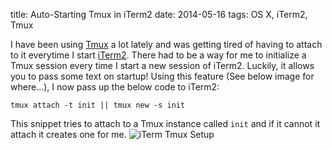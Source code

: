 title: Auto-Starting Tmux in iTerm2
date: 2014-05-16
tags: OS X, iTerm2, Tmux

I have been using [Tmux](http://tmux.sourceforge.net/) a lot lately and was getting tired of having to attach to it everytime I start [iTerm2](http://www.iterm2.com/). There had to be a way for me to initialize a Tmux session every time I start a new session of iTerm2. Luckily, it allows you to pass some text on startup! Using this feature (See below image for where...), I now pass up the below code to iTerm2:

    tmux attach -t init || tmux new -s init

This snippet tries to attach to a Tmux instance called `init` and if it cannot it attach it creates one for me.
![iTerm Tmux Setup](/assets/images/blog/iterm_tmux_setup.png)
